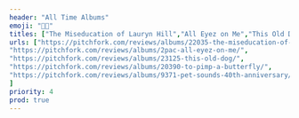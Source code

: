 ```yaml
---
header: "All Time Albums"
emoji: "💃🕺"
titles: ["The Miseducation of Lauryn Hill","All Eyez on Me","This Old Dog","To Pimp a Butterfly","Pet Sounds"]
urls: ["https://pitchfork.com/reviews/albums/22035-the-miseducation-of-lauryn-hill/",
"https://pitchfork.com/reviews/albums/2pac-all-eyez-on-me/",
"https://pitchfork.com/reviews/albums/23125-this-old-dog/",
"https://pitchfork.com/reviews/albums/20390-to-pimp-a-butterfly/",
"https://pitchfork.com/reviews/albums/9371-pet-sounds-40th-anniversary/"
]
priority: 4
prod: true
---
```


 <!-- 
        `<a aria-label="To Pimp a Butterfly"
          key={4}
          href="https://pitchfork.com/reviews/albums/20390-to-pimp-a-butterfly/"
        >
          To Pimp a Butterfly
        </a>`,
        `<a aria-label="Pet Sounds"
          key={5}
          href="https://pitchfork.com/reviews/albums/9371-pet-sounds-40th-anniversary/"
        >
          Pet Sounds
        </a>` -->